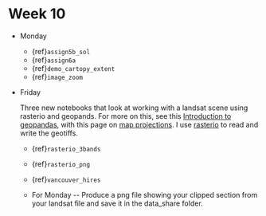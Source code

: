 

# Week 10

* Monday

  * {ref}`assign5b_sol`
  * {ref}`assign6a`
  * {ref}`demo_cartopy_extent`
  * {ref}`image_zoom`

* Friday

  Three new notebooks that look at working with a landsat scene using rasterio and geopands.  For
  more on this, see this [Introduction to geopandas](https://automating-gis-processes.github.io/site/notebooks/L2/geopandas-basics.html),
  with this page on [map projections](https://automating-gis-processes.github.io/site/notebooks/L2/projections.html).  I use
  [rasterio](https://automating-gis-processes.github.io/site/notebooks/Raster/reading-raster.html) to read and write the geotiffs.

  * {ref}`rasterio_3bands`
  * {ref}`rasterio_png`
  * {ref}`vancouver_hires`

  * For Monday -- Produce a png file showing your clipped section from your
    landsat file and save it in the data_share folder.

